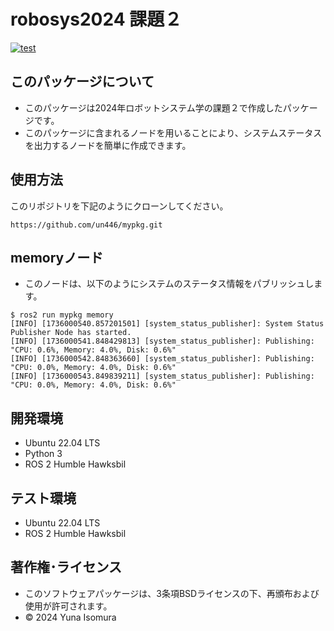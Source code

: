 # robosys2024 課題２
[![test](https://github.com/un446/mypkg/actions/workflows/test.yml/badge.svg)](https://github.com/un446/mypkg/actions/workflows/test.yml)

## このパッケージについて
* このパッケージは2024年ロボットシステム学の課題２で作成したパッケージです。
* このパッケージに含まれるノードを用いることにより、システムステータスを出力するノードを簡単に作成できます。

## 使用方法

このリポジトリを下記のようにクローンしてください。

```
https://github.com/un446/mypkg.git
```

## memoryノード

* このノードは、以下のようにシステムのステータス情報をパブリッシュします。

```
$ ros2 run mypkg memory
[INFO] [1736000540.857201501] [system_status_publisher]: System Status Publisher Node has started.
[INFO] [1736000541.848429813] [system_status_publisher]: Publishing: "CPU: 0.6%, Memory: 4.0%, Disk: 0.6%"
[INFO] [1736000542.848363660] [system_status_publisher]: Publishing: "CPU: 0.0%, Memory: 4.0%, Disk: 0.6%"
[INFO] [1736000543.849839211] [system_status_publisher]: Publishing: "CPU: 0.0%, Memory: 4.0%, Disk: 0.6%"
```

## 開発環境
* Ubuntu 22.04 LTS
* Python 3
* ROS 2 Humble Hawksbil

## テスト環境
* Ubuntu 22.04 LTS
* ROS 2 Humble Hawksbil

## 著作権･ライセンス
* このソフトウェアパッケージは、3条項BSDライセンスの下、再頒布および使用が許可されます。
* © 2024 Yuna Isomura
